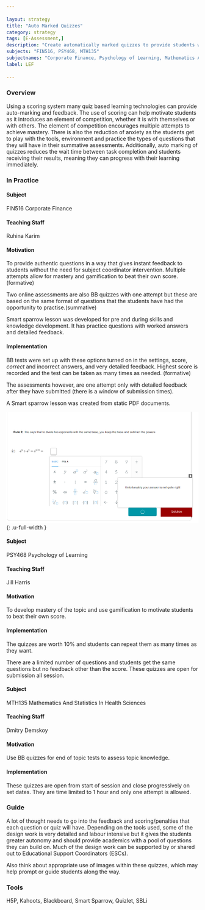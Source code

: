 ```yaml
---

layout: strategy
title: "Auto Marked Quizzes"
category: strategy
tags: [E-Assessment,]
description: "Create automatically marked quizzes to provide students with instant feedback."
subjects: "FIN516, PSY468, MTH135"
subjectnames: "Corporate Finance, Psychology of Learning, Mathematics And Statistics In Health Sciences"
label: LEF

---
```


### Overview

Using a scoring system many quiz based learning technologies can provide auto-marking and feedback. The use of scoring can help motivate students as it introduces an element of competition, whether it is with themselves or with others. The element of competition encourages multiple attempts to achieve mastery. There is also the reduction of anxiety as the students get to play with the tools, environment and practice the types of questions that they will have in their summative assessments. Additionally, auto marking of quizzes reduces the wait time between task completion and students receiving their results, meaning they can progress with their learning immediately.

### In Practice
<div class="u-release practice" >

<div class="practice-item">
<div class="practice-content" markdown="1">

#### Subject

FIN516 Corporate Finance

#### Teaching Staff

Ruhina Karim

#### Motivation

To provide authentic questions in a way that gives instant feedback to students without the need for subject coordinator intervention. Multiple attempts allow for mastery and gamification to beat their own score.(formative)

Two online assessments are also BB quizzes with one attempt but these are based on the same format of questions that the students have had the opportunity to practise.(summative)

Smart sparrow lesson was developed for pre and during skills and knowledge development. It has practice questions with worked answers and detailed feedback.

#### Implementation

BB tests were set up with these options turned on in the settings, score, *correct* and incorrect answers, and very detailed feedback. Highest score is recorded and the test can be taken as many times as needed. (formative)

The assessments however, are one attempt only with detailed feedback after they have submitted (there is a window of submission times).

A Smart sparrow lesson was created from static PDF documents.

![Example Question](../images/practices/auto-marked-quizzes-FIN516.png){: .u-full-width
}

</div>
</div>

<div class="practice-item">
<div class="practice-content" markdown="1">

#### Subject

PSY468 Psychology of Learning

#### Teaching Staff

Jill Harris

#### Motivation

To develop mastery of the topic and use gamification to motivate students to beat their own score.

#### Implementation

The quizzes are worth 10% and students can repeat them as many times as they want.

There are a limited number of questions and students get the same questions but no feedback other than the score. These quizzes are open for submission all session.

</div>
</div>

<div class="practice-item">
<div class="practice-content" markdown="1">

#### Subject

MTH135 Mathematics And Statistics In Health Sciences

#### Teaching Staff

Dmitry Demskoy

#### Motivation

Use BB quizzes for end of topic tests to assess topic knowledge.

#### Implementation

These quizzes are open from start of session and close progressively on set dates. They are time limited to 1 hour and only one attempt is allowed.

</div>
</div>
</div>

### Guide

A lot of thought needs to go into the feedback and scoring/penalties that each question or quiz will have. Depending on the tools used, some of the design work is very detailed and labour intensive but it gives the students greater autonomy and should provide academics with a pool of questions they can build on. Much of the design work can be supported by or shared out to Educational Support Coordinators (ESCs).

Also think about appropriate use of images within these quizzes, which may help prompt or guide students along the way.

### Tools

H5P, Kahoots, Blackboard, Smart Sparrow, Quizlet, SBLi
